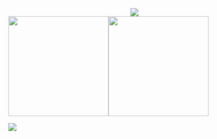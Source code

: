 <div align="center">
  <div>
    <img src="https://www.hackthebox.com/badge/image/869590"/>
  </div>
  <div style="display: flex;">
    <img height="200" src="https://github-readme-stats.vercel.app/api?username=nezzzumi&show_icons=true&theme=tokyonight&count_private=true" style="vertical-align: top;" />
    <img height="200" src="https://github-readme-stats.vercel.app/api/wakatime?username=iShi0n&theme=tokyonight&count_private=true&layout=compact" />
  </div>
</div>

![](https://hit.yhype.me/github/profile?user_id=46503804)
